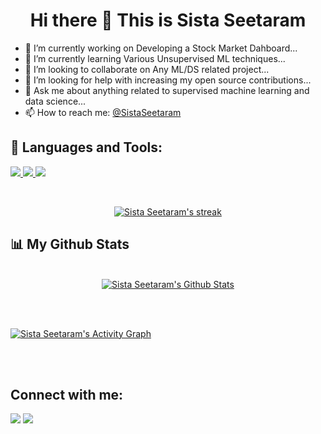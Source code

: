 <h1 align='center'> Hi there 👋 This is Sista Seetaram</h1>

- 🔭 I’m currently working on  Developing a Stock Market Dahboard...
- 🌱 I’m currently learning Various Unsupervised ML techniques...
- 👯 I’m looking to collaborate on Any ML/DS related project...
- 🤔 I’m looking for help with increasing my open source contributions...
- 💬 Ask me about anything related to supervised machine learning and data science...
- 📫 How to reach me: [@SistaSeetaram](https://twitter.com/SeetaramSista)

## 🚀 Languages and Tools:

<p align="left"> 
    <a href="https://www.python.org" target="_blank"> <img src="https://img.icons8.com/color/48/000000/python.png"/> </a> 
    <a href="https://www.java.com" target="_blank"> <img src="https://img.icons8.com/color/48/000000/java-coffee-cup-logo.png"/> </a>
    <a style="padding-right:8px;" href="https://www.mysql.com/" target="_blank"> <img src="https://img.icons8.com/fluent/50/000000/mysql-logo.png"/> </a>
</p>

<!-- [![React Badge](https://img.shields.io/badge/-React-61DBFB?style=for-the-badge&labelColor=black&logo=react&logoColor=61DBFB)](#)  [![Javascript Badge](https://img.shields.io/badge/-Javascript-F0DB4F?style=for-the-badge&labelColor=black&logo=javascript&logoColor=F0DB4F)](#) [![Typescript Badge](https://img.shields.io/badge/-Typescript-007acc?style=for-the-badge&labelColor=black&logo=typescript&logoColor=007acc)](#) [![Nodejs Badge](https://img.shields.io/badge/-Nodejs-3C873A?style=for-the-badge&labelColor=black&logo=node.js&logoColor=3C873A)](#) [![GraphQL Badge](https://img.shields.io/badge/-GraphQl-e535ab?style=for-the-badge&labelColor=black&logo=node.js&logoColor=e535ab)](#) -->
<br/>

<p align="center">
    <a href="https://github.com/SubhamRaoniar28/github-readme-streak-stats">
        <img title="🔥 Get streak stats for your profile at git.io/streak-stats" alt="Sista Seetaram's streak" src="https://github-readme-streak-stats.herokuapp.com/?user=sistaseetaram&theme=black-ice&hide_border=true&stroke=0000&background=060A0CD0"/>
    </a>
</p>

## 📊 My Github Stats
<p align="center">
  <br/>
    <a href="https://github.com/SubhamRaoniar28/github-readme-stats"><img alt="Sista Seetaram's Github Stats" src="https://github-readme-stats.vercel.app/api?username=sistaseetaram&show_icons=true&count_private=true&theme=react&hide_border=true&bg_color=0D1117" /></a>
  <br/>
 </p>

<br/>
<br/>

<a href="https://github.com/SubhamRaoniar28/github-readme-activity-graph"><img alt="Sista Seetaram's Activity Graph" src="https://activity-graph.herokuapp.com/graph?username=sistaseetaram&bg_color=0D1117&color=5BCDEC&line=5BCDEC&point=FFFFFF&hide_border=true" /></a>

<br/>
<br/>

## Connect with me:
<p align="left">

<a href = "https://www.linkedin.com/in/sista-seetaram-42b4161b2/"><img src="https://img.icons8.com/fluent/48/000000/linkedin.png"/></a>
<a href = "https://twitter.com/SeetaramSista"><img src="https://img.icons8.com/fluent/48/000000/twitter.png"/></a>

</p>
